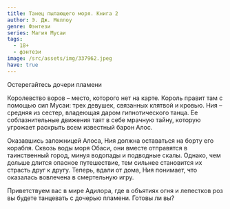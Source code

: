 ```yaml
---
title: Танец пылающего моря. Книга 2
author: Э. Дж. Меллоу
genre: Фэнтези
series: Магия Мусаи
tags:
  - 18+
  - фэнтези
image: /src/assets/img/337962.jpeg
have: true
---
```

Остерегайтесь дочери пламени

Королевство воров – место, которого нет на карте. Король правит там с помощью сил Мусаи: трех девушек, связанных клятвой и кровью. Ния – средняя из сестер, владеющая даром гипнотического танца. Ее соблазнительные движения таят в себе мрачную тайну, которую угрожает раскрыть всем известный барон Алос.

Оказавшись заложницей Алоса, Ния должна оставаться на борту его корабля. Сквозь воды моря Обаси, они вместе отправятся в таинственный город, минуя водопады и подводные скалы. Однако, чем дольше длится опасное путешествие, тем сильнее становится их страсть друг к другу. Теперь, вдали от дома, Ния понимает, что оказалась вовлечена в смертельную игру.

Приветствуем вас в мире Адилора, где в объятиях огня и лепестков роз вы будете танцевать с дочерью пламени. Готовы ли вы?
